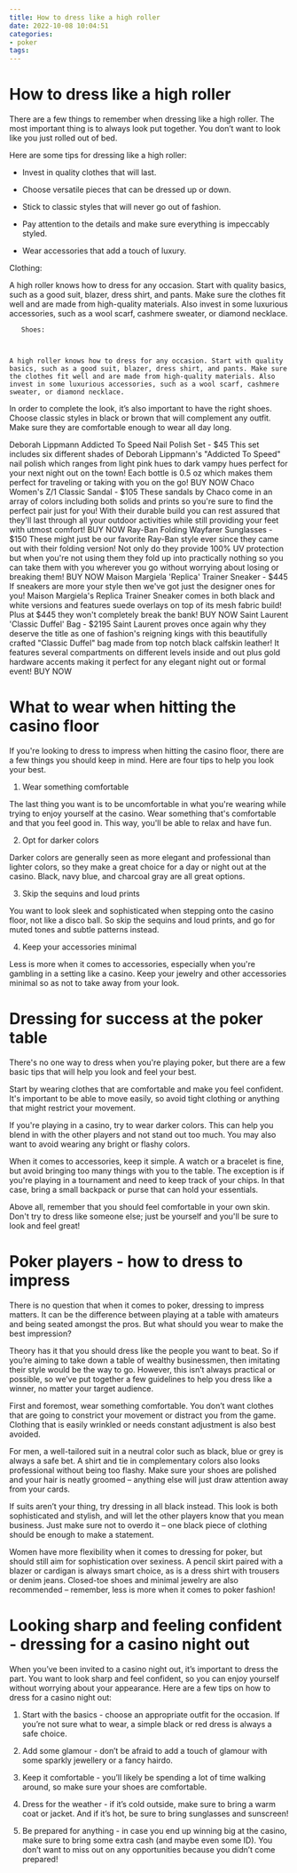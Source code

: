 ```yaml
---
title: How to dress like a high roller
date: 2022-10-08 10:04:51
categories:
- poker
tags:
---
```



#  How to dress like a high roller

There are a few things to remember when dressing like a high roller. The most important thing is to always look put together. You don’t want to look like you just rolled out of bed.

Here are some tips for dressing like a high roller:

- Invest in quality clothes that will last.

- Choose versatile pieces that can be dressed up or down.

- Stick to classic styles that will never go out of fashion.

- Pay attention to the details and make sure everything is impeccably styled.

- Wear accessories that add a touch of luxury.

Clothing:

A high roller knows how to dress for any occasion. Start with quality basics, such as a good suit, blazer, dress shirt, and pants. Make sure the clothes fit well and are made from high-quality materials. Also invest in some luxurious accessories, such as a wool scarf, cashmere sweater, or diamond necklace.















       

       Shoes:



	A high roller knows how to dress for any occasion. Start with quality basics, such as a good suit, blazer, dress shirt, and pants. Make sure the clothes fit well and are made from high-quality materials. Also invest in some luxurious accessories, such as a wool scarf, cashmere sweater, or diamond necklace.

In order to complete the look, it’s also important to have the right shoes. Choose classic styles in black or brown that will complement any outfit. Make sure they are comfortable enough to wear all day long.

Deborah Lippmann Addicted To Speed Nail Polish Set - $45 This set includes six different shades of Deborah Lippmann's "Addicted To Speed" nail polish which ranges from light pink hues to dark vampy hues perfect for your next night out on the town! Each bottle is 0.5 oz which makes them perfect for traveling or taking with you on the go! BUY NOW Chaco Women's Z/1 Classic Sandal - $105 These sandals by Chaco come in an array of colors including both solids and prints so you're sure to find the perfect pair just for you! With their durable build you can rest assured that they'll last through all your outdoor activities while still providing your feet with utmost comfort! BUY NOW Ray-Ban Folding Wayfarer Sunglasses - $150 These might just be our favorite Ray-Ban style ever since they came out with their folding version! Not only do they provide 100% UV protection but when you're not using them they fold up into practically nothing so you can take them with you wherever you go without worrying about losing or breaking them! BUY NOW Maison Margiela 'Replica' Trainer Sneaker - $445 If sneakers are more your style then we've got just the designer ones for you! Maison Margiela's Replica Trainer Sneaker comes in both black and white versions and features suede overlays on top of its mesh fabric build! Plus at $445 they won't completely break the bank! BUY NOW Saint Laurent 'Classic Duffel' Bag - $2195 Saint Laurent proves once again why they deserve the title as one of fashion's reigning kings with this beautifully crafted "Classic Duffel" bag made from top notch black calfskin leather! It features several compartments on different levels inside and out plus gold hardware accents making it perfect for any elegant night out or formal event! BUY NOW

#  What to wear when hitting the casino floor

If you're looking to dress to impress when hitting the casino floor, there are a few things you should keep in mind. Here are four tips to help you look your best.

1. Wear something comfortable

The last thing you want is to be uncomfortable in what you're wearing while trying to enjoy yourself at the casino. Wear something that's comfortable and that you feel good in. This way, you'll be able to relax and have fun.

2. Opt for darker colors

Darker colors are generally seen as more elegant and professional than lighter colors, so they make a great choice for a day or night out at the casino. Black, navy blue, and charcoal gray are all great options.

3. Skip the sequins and loud prints

You want to look sleek and sophisticated when stepping onto the casino floor, not like a disco ball. So skip the sequins and loud prints, and go for muted tones and subtle patterns instead.

4. Keep your accessories minimal

Less is more when it comes to accessories, especially when you're gambling in a setting like a casino. Keep your jewelry and other accessories minimal so as not to take away from your look.

#  Dressing for success at the poker table

There's no one way to dress when you're playing poker, but there are a few basic tips that will help you look and feel your best.

Start by wearing clothes that are comfortable and make you feel confident. It's important to be able to move easily, so avoid tight clothing or anything that might restrict your movement.

If you're playing in a casino, try to wear darker colors. This can help you blend in with the other players and not stand out too much. You may also want to avoid wearing any bright or flashy colors.

When it comes to accessories, keep it simple. A watch or a bracelet is fine, but avoid bringing too many things with you to the table. The exception is if you're playing in a tournament and need to keep track of your chips. In that case, bring a small backpack or purse that can hold your essentials.

Above all, remember that you should feel comfortable in your own skin. Don't try to dress like someone else; just be yourself and you'll be sure to look and feel great!

#  Poker players - how to dress to impress

There is no question that when it comes to poker, dressing to impress matters. It can be the difference between playing at a table with amateurs and being seated amongst the pros. But what should you wear to make the best impression?

 Theory has it that you should dress like the people you want to beat. So if you’re aiming to take down a table of wealthy businessmen, then imitating their style would be the way to go. However, this isn’t always practical or possible, so we’ve put together a few guidelines to help you dress like a winner, no matter your target audience.

First and foremost, wear something comfortable. You don’t want clothes that are going to constrict your movement or distract you from the game. Clothing that is easily wrinkled or needs constant adjustment is also best avoided.

For men, a well-tailored suit in a neutral color such as black, blue or grey is always a safe bet. A shirt and tie in complementary colors also looks professional without being too flashy. Make sure your shoes are polished and your hair is neatly groomed – anything else will just draw attention away from your cards.

If suits aren’t your thing, try dressing in all black instead. This look is both sophisticated and stylish, and will let the other players know that you mean business. Just make sure not to overdo it – one black piece of clothing should be enough to make a statement.

Women have more flexibility when it comes to dressing for poker, but should still aim for sophistication over sexiness. A pencil skirt paired with a blazer or cardigan is always smart choice, as is a dress shirt with trousers or denim jeans. Closed-toe shoes and minimal jewelry are also recommended – remember, less is more when it comes to poker fashion!

#  Looking sharp and feeling confident - dressing for a casino night out

When you’ve been invited to a casino night out, it’s important to dress the part. You want to look sharp and feel confident, so you can enjoy yourself without worrying about your appearance. Here are a few tips on how to dress for a casino night out:

1. Start with the basics - choose an appropriate outfit for the occasion. If you’re not sure what to wear, a simple black or red dress is always a safe choice.

2. Add some glamour - don’t be afraid to add a touch of glamour with some sparkly jewellery or a fancy hairdo.

3. Keep it comfortable - you’ll likely be spending a lot of time walking around, so make sure your shoes are comfortable.

4. Dress for the weather - if it’s cold outside, make sure to bring a warm coat or jacket. And if it’s hot, be sure to bring sunglasses and sunscreen!

5. Be prepared for anything - in case you end up winning big at the casino, make sure to bring some extra cash (and maybe even some ID). You don’t want to miss out on any opportunities because you didn’t come prepared!